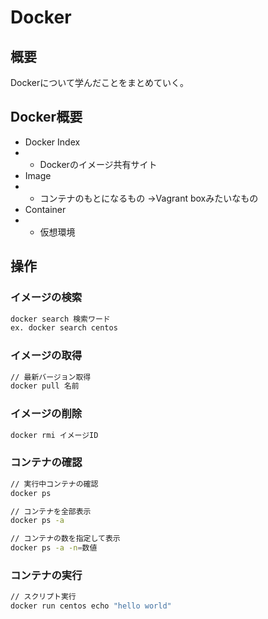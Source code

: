 # Docker
## 概要
Dockerについて学んだことをまとめていく。

## Docker概要

* Docker Index
* * Dockerのイメージ共有サイト 
* Image
* * コンテナのもとになるもの
→Vagrant boxみたいなもの
* Container
* * 仮想環境

## 操作

### イメージの検索

```bash
docker search 検索ワード
ex. docker search centos
```

### イメージの取得

```bash
// 最新バージョン取得
docker pull 名前
```

### イメージの削除

```bash
docker rmi イメージID
```

### コンテナの確認

```bash
// 実行中コンテナの確認
docker ps

// コンテナを全部表示
docker ps -a

// コンテナの数を指定して表示
docker ps -a -n=数値
```

### コンテナの実行

```bash
// スクリプト実行
docker run centos echo "hello world"
```
